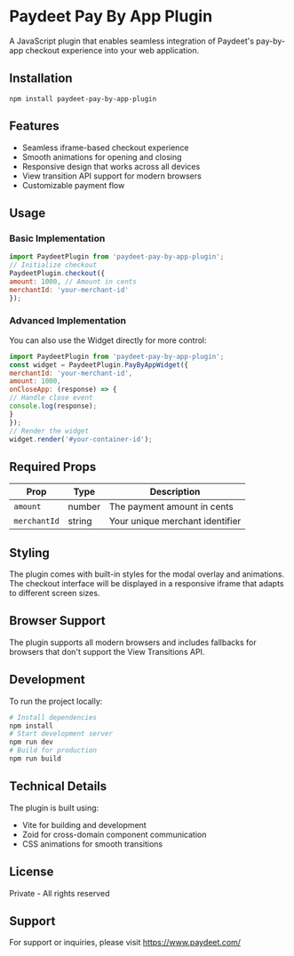 # Paydeet Pay By App Plugin

A JavaScript plugin that enables seamless integration of Paydeet's pay-by-app checkout experience into your web application.

## Installation
```
npm install paydeet-pay-by-app-plugin
```

## Features

- Seamless iframe-based checkout experience
- Smooth animations for opening and closing
- Responsive design that works across all devices
- View transition API support for modern browsers
- Customizable payment flow

## Usage

### Basic Implementation
```javascript
import PaydeetPlugin from 'paydeet-pay-by-app-plugin';
// Initialize checkout
PaydeetPlugin.checkout({
amount: 1000, // Amount in cents
merchantId: 'your-merchant-id'
});
```


### Advanced Implementation

You can also use the Widget directly for more control:

```javascript
import PaydeetPlugin from 'paydeet-pay-by-app-plugin';
const widget = PaydeetPlugin.PayByAppWidget({
merchantId: 'your-merchant-id',
amount: 1000,
onCloseApp: (response) => {
// Handle close event
console.log(response);
}
});
// Render the widget
widget.render('#your-container-id');
```


## Required Props

| Prop | Type | Description |
|------|------|-------------|
| `amount` | number | The payment amount in cents |
| `merchantId` | string | Your unique merchant identifier |

## Styling

The plugin comes with built-in styles for the modal overlay and animations. The checkout interface will be displayed in a responsive iframe that adapts to different screen sizes.

## Browser Support

The plugin supports all modern browsers and includes fallbacks for browsers that don't support the View Transitions API.

## Development

To run the project locally:

```bash
# Install dependencies
npm install
# Start development server
npm run dev
# Build for production
npm run build
```


## Technical Details

The plugin is built using:
- Vite for building and development
- Zoid for cross-domain component communication
- CSS animations for smooth transitions

## License

Private - All rights reserved

## Support

For support or inquiries, please visit https://www.paydeet.com/
